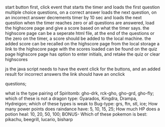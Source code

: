 start button first, click event that starts the timer and loads the first question
multiple choice questions, on a correct answer loads the next question, on an incorrect answer decrements timer by 10 sec and loads the next question
when the timer reaches zero or all questions are answered, load the highscore page and give a score based on what the timer says.
the highscore page can be a seperate html file, at the end of the questions or the zero on the timer, a score should be added to the local machine.
the added score can be recalled on the highscore page from the local storage
a link to the highscore page with the scores loaded can be found on the quiz page
highscore page has option to enter initials, and retake the quiz or clear highscores

js
the java script needs to have the event click for the buttons, and an added result for incorrect answers
the link should have an onclick


questions;

what is the type pairing of Spiritomb:
gho-drk, rck-gho, gho-grd, gho-fly;
which of these is not a dragon type:
Gyarados, Kingdra, Drampa, Hydreigon;
which of these types is weak to Bug-type:
grs, ftn, stl, ice;
How many power points does raindance have:
5, 10, 15, 25;
How much HP does a potion heal:
10, 20, 50, 100;
BONUS- Which of these pokemon is best:
pikachu, beegrill, lucario, bisharp